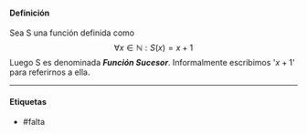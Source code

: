 #### Definición
Sea S una función definida como $$\forall x\in\mathbb{N}: S(x)=x+1$$
Luego S es denominada ***Función Sucesor***. Informalmente escribimos '$x+1$' para referirnos a ella.
***
#### Etiquetas
- #falta 